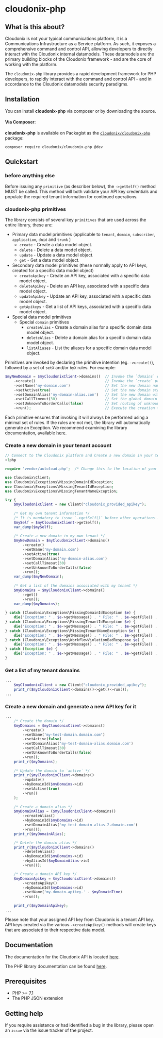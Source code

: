 # cloudonix-php

## What is this about?
Cloudonix is not your typical communications platform, it is a Communications Infrastructure as a Service platform. As 
such, it exposes a comprehensive command and control API, allowing developers to directly interact with the Cloudonix
internal datamodels. These datamodels are the primary building blocks of the Cloudonix framework - and are the core of 
working with the platform. 

The `cloudonix-php` library provides a rapid development framework for PHP developers, to rapidly interact with the 
command and control API - and in accordance to the Cloudonix datamodels security paradigms.

## Installation

You can install **cloudonix-php** via composer or by downloading the source.

#### Via Composer:

**cloudonix-php** is available on Packagist as the
[`cloudonix/cloudonix-php`](http://packagist.org/packages/cloudonix/cloudonix-php) package:

```
composer require cloudonix/cloudonix-php @dev
```

## Quickstart
### before anything else
Before issuing any `primitive` (as describer below), the `->getSelf()` method MUST be called. This method will both validate
your API key credentials and populate the required tenant information for continued operations.

### cloudonix-php primitives
The library consists of several key `primitives` that are used across the entire library, these are:

- Primary data model primitives (applicable to `tenant`, `domain`, `subscriber`, `application`, `dnid` and `trunk` )
  - `create` - Create a data model object.
  - `delete` - Delete a data model object.
  - `update` - Update a data model object. 
  - `get` - Get a data model object. 
- Secondary data model primitives (these normally apply to API keys, created for a specific data model object)
  - `createApikey` - Create an API key, associated with a specific data model object.
  - `deleteApikey` - Delete an API key, associated with a specific data model object.
  - `updateApikey` - Update an API key, associated with a specific data model object.
  - `getApikeys` - Get a list of API keys, associated with a specific data model object.
- Special data model primitives
  - Special `domain` primitives
    - `createAlias` - Create a domain alias for a specific domain data model object.
    - `deleteAlias` - Delete a domain alias for a specific domain data model object.
    - `listAliases` - List the aliases for a specific domain data model object.

Primitives are invoked by declaring the primitive intention (eg. `->create()`), followed by a set of `setX` and/or `byX` 
rules. For example:

```php
$myNewDomain = $myCloudonixClient->domains()  // Invoke the `domains` data model
	->create()                                // Invoke the `create` primitive
	->setName('my-domain.com')                // Set the new domain name to 'my-domain.com'
	->setActive(true)                         // Set the new domain status to `active`
	->setDomainAlias('my-domain-alias.com')   // Set the new domain with an alias of 'my-domain-alias.com'
	->setCallTimeout(30)                      // Set the global domain ringing timeout to 30 seconds
	->setUnknownToBorderCalls(false)          // Set routing of unknown DNID to the border gateway
	->run();                                  // Execute the creation transaction
```

Each primitive ensures that invoking it will always be performed using a minimal set of rules. If the rules are not met,
the library will automatically generate an Exception. We recommend examining the library documentation, available [here][phpcloudonix].

### Create a new domain in your tenant account

```php
// Connect to the Cloudonix platform and Create a new domain in your tenant account
<?php

require 'vendor/autoload.php';  /* Change this to the location of your vendor */

use Cloudonix\Client;
use Cloudonix\Exceptions\MissingDomainIdException;
use Cloudonix\Exceptions\MissingTenantIdException;
use Cloudonix\Exceptions\MissingTenantNameException;

try {
	$myCloudonixClient = new Client("cloudonix_provided_apikey");
	
	/* Get my own tenant information */
	/* It is mandatory to issue `->getSelf()` before other operations - otherwise, this will result in a security violation */
	$mySelf = $myCloudonixClient->getSelf();
	var_dump($mySelf);
	
	/* Create a new domain in my own tenant */
	$myNewDomain = $myCloudonixClient->domains()
		->create()
		->setName('my-domain.com')
		->setActive(true)
		->setDomainAlias('my-domain-alias.com')
		->setCallTimeout(30)
		->setUnknownToBorderCalls(false)
		->run();
	var_dump($myNewDomain);
    
	/* Get a list of the domains associated with my tenant */
	$myDomains = $myCloudonixClient->domains()
		->get()
		->run();
	var_dump($myDomains);
		
} catch (Cloudonix\Exceptions\MissingDomainIdException $e) {
	die("Exception: " . $e->getMessage() . " File: " . $e->getFile() . " Line: " . $e->getLine());
} catch (Cloudonix\Exceptions\MissingTenantIdException $e) {
	die("Exception: " . $e->getMessage() . " File: " . $e->getFile() . " Line: " . $e->getLine());
} catch (Cloudonix\Exceptions\MissingTenantNameException $e) {
	die("Exception: " . $e->getMessage() . " File: " . $e->getFile() . " Line: " . $e->getLine());
} catch (Cloudonix\Exceptions\WorkflowViolationBadResponse $e) {
	die("Exception: " . $e->getMessage() . " File: " . $e->getFile() . " Line: " . $e->getLine());
} catch (Exception $e) {
	die("Exception: " . $e->getMessage() . " File: " . $e->getFile() . " Line: " . $e->getLine());
}
```

### Get a list of my tenant domains

```php
...
	$myCloudonixClient = new Client("cloudonix_provided_apikey");	
	print_r($myCloudonixClient->domains()->get()->run());
...
```

### Create a new domain and generate a new API key for it

```php
...
	/* Create the domain */
	$myDomains = $myCloudonixClient->domains()
		->create()
		->setName('my-test-domain.domain.com')
		->setActive(false)
		->setDomainAlias('my-test-domain-alias.domain.com')
		->setCallTimeout(30)
		->setUnknownToBorderCalls(false)
		->run();
	print_r($myDomains);
	
	/* Update the domain to `active` */
	print_r($myCloudonixClient->domains()
		->update()
		->byDomainId($myDomains->id)
		->setActive(true)
		->run()
	);
	
	/* Create a domain alias */
	$myDomainAlias = ($myCloudonixClient->domains()
		->createAlias()
		->byDomainId($myDomains->id)
		->setDomainAlias('my-test-domain-alias-2.domain.com')
		->run());
	print_r($myDomainAlias);

	/* Delete the domain alias */
	print_r($myCloudonixClient->domains()
		->deleteAlias()
		->byDomainId($myDomains->id)
		->byAliasId($myDomainAlias->id)
		->run());

	/* Create a domain API key */
	$myDomainApikey = $myCloudonixClient->domains()
		->createApikey()
		->byDomainId($myDomains->id)
		->setName('my-domain-apikey-' . $myDomainTime)
		->run();
		
	print_r($myDomainApikey);
...
```
Please note that your assigned API key from Cloudonix is a tenant API key. API keys created via the various
`->createApikey()` methods will create keys that are associated to their respective data model. 

## Documentation

The documentation for the Cloudonix API is located [here][apidocs].

The PHP library documentation can be found [here][documentation].

## Prerequisites

* PHP >= 7.1
* The PHP JSON extension

## Getting help

If you require assistance or had identified a bug in the library, please open an `issue` via the issue tracker of the
project.

[documentation]: http://webinc.cloudonix.io/cloudonix-php/index.html
[apidocs]: https://docs.cloudonix.io/
[phpcloudonix]: http://webinc.cloudonix.io/php-cloudonix/index.html
